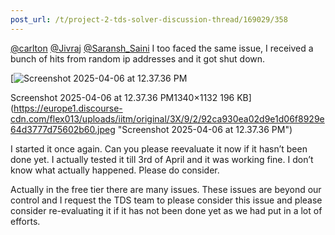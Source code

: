 ```yaml
---
post_url: /t/project-2-tds-solver-discussion-thread/169029/358
---
```

[@carlton](/u/carlton) [@Jivraj](/u/jivraj) [@Saransh\_Saini](/u/saransh_saini) I too faced the same issue, I received a bunch of hits from random ip addresses and it got shut down.

[![Screenshot 2025-04-06 at 12.37.36 PM](https://europe1.discourse-cdn.com/flex013/uploads/iitm/optimized/3X/9/2/92ca930ea02d9e1d06f8929e64d3777d75602b60_2_591x499.jpeg)

Screenshot 2025-04-06 at 12.37.36 PM1340×1132 196 KB](https://europe1.discourse-cdn.com/flex013/uploads/iitm/original/3X/9/2/92ca930ea02d9e1d06f8929e64d3777d75602b60.jpeg "Screenshot 2025-04-06 at 12.37.36 PM")

I started it once again. Can you please reevaluate it now if it hasn’t been done yet. I actually tested it till 3rd of April and it was working fine. I don’t know what actually happened. Please do consider.

Actually in the free tier there are many issues. These issues are beyond our control and I request the TDS team to please consider this issue and please consider re-evaluating it if it has not been done yet as we had put in a lot of efforts.